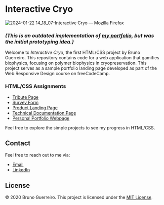 # Interactive Cryo

![2024-01-22 14_18_07-Interactive Cryo — Mozilla Firefox](https://github.com/cryobiochem/projects/assets/33891979/83d8b918-dfab-48b3-8f29-17c29f24b6d4)


### *(This is an outdated implementation of [my portfolio](https://guerreiro.streamlit.app), but was the initial prototyping idea.)*

Welcome to *Interactive Cryo*, the first HTML/CSS project by Bruno Guerreiro. 
This repository contains code for a web application that gamifies biophysics, 
focusing on polymer biophysics in cryopreservation. This project serves as a sample 
portfolio landing page developed as part of the Web Responsive Design course on freeCodeCamp.



### HTML/CSS Assignments

- [Tribute Page](freecodecamp/tribute-page.html)
- [Survey Form](freecodecamp/survey-form.html)
- [Product Landing Page](freecodecamp/product-landing-page.html)
- [Technical Documentation Page](freecodecamp/technical-documentation-page.html)
- [Personal Portfolio Webpage](freecodecamp/personal-portfolio-webpage.html)

Feel free to explore the simple projects to see my progress in HTML/CSS.

## Contact

Feel free to reach out to me via:
- [Email](https://mail.google.com/mail/?view=cm&fs=1&tf=1&to=guerreiro.bms@gmail.com)
- [LinkedIn](https://www.linkedin.com/in/bmguerreiro/)

## License

&copy; 2020 Bruno Guerreiro. This project is licensed under the [MIT License](LICENSE).
